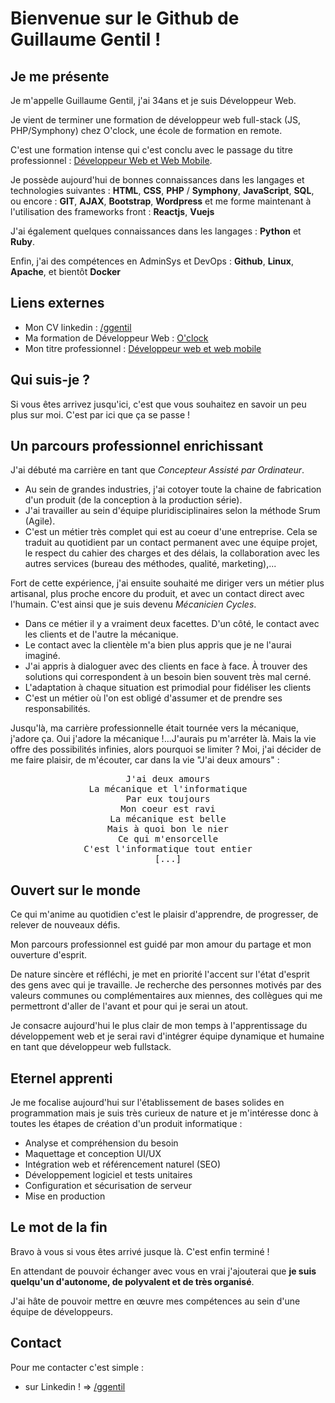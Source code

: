 # Bienvenue sur le Github de Guillaume Gentil !

## Je me présente

Je m'appelle Guillaume Gentil, j'ai 34ans et je suis Développeur Web.

Je vient de terminer une formation de développeur web full-stack (JS, PHP/Symphony) chez O'clock, une école de formation en remote.

C'est une formation intense qui c'est conclu avec le passage du titre professionnel : [Développeur Web et Web Mobile](https://www.francecompetences.fr/recherche/rncp/31114/).

Je possède aujourd'hui de bonnes connaissances dans les langages et technologies suivantes : **HTML**, **CSS**, **PHP** / **Symphony**, **JavaScript**, **SQL**, ou encore : **GIT**, **AJAX**, **Bootstrap**, **Wordpress** et me forme maintenant à l'utilisation des frameworks front : **Reactjs**, **Vuejs**

J'ai également quelques connaissances dans les langages : **Python** et **Ruby**.

Enfin, j'ai des compétences en AdminSys et DevOps : **Github**, **Linux**, **Apache**, et bientôt **Docker**

## Liens externes

* Mon CV linkedin : [/ggentil](https://www.linkedin.com/in/ggentil/)
* Ma formation de Développeur Web : [O'clock](https://oclock.io/)
* Mon titre professionnel : [Développeur web et web mobile](https://www.francecompetences.fr/recherche/rncp/31114/)

## Qui suis-je ?

Si vous êtes arrivez jusqu'ici, c'est que vous souhaitez en savoir un peu plus sur moi. C'est par ici que ça se passe !

## Un parcours professionnel enrichissant

J'ai débuté ma carrière en tant que *Concepteur Assisté par Ordinateur*.
- Au sein de grandes industries, j'ai cotoyer toute la chaine de fabrication d'un produit (de la conception à la production série).
- J'ai travailler au sein d'équipe pluridisciplinaires selon la méthode Srum (Agile).
- C'est un métier très complet qui est au coeur d'une entreprise. Cela se traduit au quotidient par un contact permanent avec une équipe projet, le respect du cahier des charges et des délais, la collaboration avec les autres services (bureau des méthodes, qualité, marketing),...

Fort de cette expérience, j'ai ensuite souhaité me diriger vers un métier plus artisanal, plus proche encore du produit, et avec un contact direct avec l'humain. C'est ainsi que je suis devenu *Mécanicien Cycles*.
- Dans ce métier il y a vraiment deux facettes. D'un côté, le contact avec les clients et de l'autre la mécanique.
- Le contact avec la clientèle m'a bien plus appris que je ne l'aurai imaginé.
- J'ai appris à dialoguer avec des clients en face à face. À trouver des solutions qui correspondent à un besoin bien souvent très mal cerné.
- L'adaptation à chaque situation est primodial pour fidéliser les clients
- C'est un métier où l'on est obligé d'assumer et de prendre ses responsabilités.

Jusqu'là, ma carrière professionnelle était tournée vers la mécanique, j'adore ça. Oui j'adore la mécanique !...J'aurais pu m'arréter là. Mais la vie offre des possibilités infinies, alors pourquoi se limiter ? Moi, j'ai décider de me faire plaisir, de m'écouter, car dans la vie "J'ai deux amours" :
<pre align="center">
J'ai deux amours
La mécanique et l'informatique
Par eux toujours
Mon coeur est ravi
La mécanique est belle
Mais à quoi bon le nier
Ce qui m'ensorcelle
C'est l'informatique tout entier
[...]
</pre>

## Ouvert sur le monde

Ce qui m'anime au quotidien c'est le plaisir d'apprendre, de progresser, de relever de nouveaux défis.

Mon parcours professionnel est guidé par mon amour du partage et mon ouverture d'esprit.

De nature sincère et réfléchi, je met en priorité l'accent sur l'état d'esprit des gens avec qui je travaille. Je recherche des personnes motivés par des valeurs communes ou complémentaires aux miennes, des collègues qui me permettront d'aller de l'avant et pour qui je serai un atout.

Je consacre aujourd'hui le plus clair de mon temps à l'apprentissage du développement web et je serai ravi d'intégrer équipe dynamique et humaine en tant que développeur web fullstack.

## Eternel apprenti

Je me focalise aujourd'hui sur l'établissement de bases solides en programmation mais je suis très curieux de nature et je m'intéresse donc à toutes les étapes de création d'un produit informatique :
- Analyse et compréhension du besoin
- Maquettage et conception UI/UX
- Intégration web et référencement naturel (SEO)
- Développement logiciel et tests unitaires
- Configuration et sécurisation de serveur
- Mise en production

## Le mot de la fin

Bravo à vous si vous êtes arrivé jusque là. C'est enfin terminé !

En attendant de pouvoir échanger avec vous en vrai j'ajouterai que **je suis quelqu'un d'autonome, de polyvalent et de très organisé**.

J'ai hâte de pouvoir mettre en œuvre mes compétences au sein d'une équipe de développeurs.

## Contact

Pour me contacter c'est simple :
- sur Linkedin !  =>  [/ggentil](https://www.linkedin.com/in/ggentil/)
